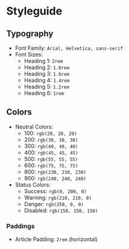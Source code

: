# Styleguide

## Typography

 - Font Family: `Arial, Helvetica, sans-serif`
 - Font Sizes:
    - Heading 1: `2rem`
    - Heading 2: `1.8rem`
    - Heading 3: `1.6rem`
    - Heading 4: `1.4rem`
    - Heading 5: `1.2rem`
    - Heading 6: `1rem`

## Colors

 - Neutral Colors:
    - 100: `rgb(20, 20, 20)`
    - 200: `rgb(30, 30, 30)`
    - 300: `rgb(40, 40, 40)`
    - 400: `rgb(45, 45, 45)`
    - 500: `rgb(55, 55, 55)`
    - 600: `rgb(75, 75, 75)`
    - 800: `rgb(230, 230, 230)`
    - 900: `rgb(240, 240, 240)`
 - Status Colors:
    - Success: `rgb(0, 200, 0)`
    - Warning: `rgb(210, 210, 0)`
    - Danger: `rgb(250, 0, 0)`
    - Disabled: `rgb(150, 150, 150)`

### Paddings

 - Article Padding: `2rem` (horizontal)